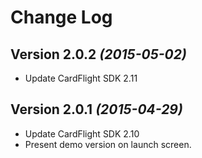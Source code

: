 Change Log
==========

Version 2.0.2 *(2015-05-02)*
----------------------------

 * Update CardFlight SDK 2.11

 
Version 2.0.1 *(2015-04-29)*
----------------------------

 * Update CardFlight SDK 2.10
 * Present demo version on launch screen.
